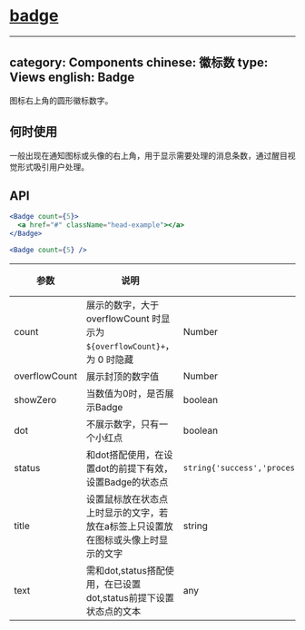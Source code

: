 # [badge](http://naotu.baidu.com/file/c995ff78f48755cfddf0ba55239239c7?token=2da506231e625dc9)

---
category: Components
chinese: 徽标数
type: Views
english: Badge
---

图标右上角的圆形徽标数字。

## 何时使用

一般出现在通知图标或头像的右上角，用于显示需要处理的消息条数，通过醒目视觉形式吸引用户处理。

## API

```jsx
<Badge count={5}>
  <a href="#" className="head-example"></a>
</Badge>
```


```jsx
<Badge count={5} />
```

| 参数           | 说明                             | 类型 |默认值 |
|----------------|--------------------------------|---------|--------|
| count          | 展示的数字，大于 overflowCount 时显示为 `${overflowCount}+`，为 0 时隐藏 | Number     |         |        |
| overflowCount  | 展示封顶的数字值                 | Number | 99     |
| showZero            | 当数值为0时，是否展示Badge       | boolean    |false  |
| dot            | 不展示数字，只有一个小红点       | boolean    |false  |
| status            | 和dot搭配使用，在设置dot的前提下有效，设置Badge的状态点       | `string{'success','processing','default','error','warning'}`   |''  |
| title            | 设置鼠标放在状态点上时显示的文字，若放在a标签上只设置放在图标或头像上时显示的文字      | string    | `count`  |
| text            | 需和dot,status搭配使用，在已设置dot,status前提下设置状态点的文本      | any    |   |


